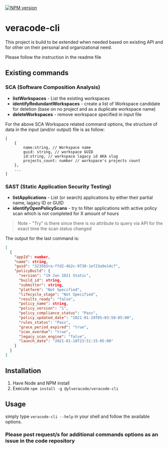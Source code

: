 [![NPM version](https://img.shields.io/npm/v/@ylveracode/veracode-cli.svg)](https://www.npmjs.com/package/@ylveracode/veracode-cli)

# veracode-cli

This project is build to be extended when needed based on existing API and for other on their personal and organizational need.

Please follow the instruction in the readme file

## Existing commands
### SCA (Software Composition Analysis)
- __listWorkspaces__ - List the existing workspaces
- __identifyRedundantWorkspaces__ - create a list of Workspace candidate for deletion (base on no project and as a duplicate workspace name)
- __deleteWorkspaces__ - remove workspace specified in input file

For the above SCA Workspace related command options, the structure of data in the input (and/or output) file is as follow:
```
[
    {
        name:string, // Workspace name
        guid: string, // workspace GUID
        id:string, // workspace lagacy id AKA slug
        projects_count: number // workspace's projects count
    },
    ...
]
```

### SAST (Static Application Security Testing)
- __listApplications__ - List (or search) applications by either their partial name, lagacy ID or GUID
- __identifyOpenPolicyScans__ - try to filter applications with active policy scan which is not completed for X amount of hours
> Note - "Try" is there since there is no attribute to query via API for the exact time the scan status changed

The output for the last command is:
```json
[
  {
    "appId": number,
    "name": string,
    "guid": "3235b5ra-ffd2-4b2c-9730-1ef23a9e14c7",
    "policyBuild": {
      "version": "19 Jan 2021 Static",
      "build_id": string,
      "submitter": string,
      "platform": "Not Specified",
      "lifecycle_stage": "Not Specified",
      "results_ready": "false",
      "policy_name": string,
      "policy_version": "1",
      "policy_compliance_status": "Pass",
      "policy_updated_date": "2021-01-19T05:03:50-05:00",
      "rules_status": "Pass",
      "grace_period_expired": "true",
      "scan_overdue": "true",
      "legacy_scan_engine": "false",
      "launch_date": "2021-01-18T23:51:15-05:00"
    }
  }
]
```

## Installation

1. Have Node and NPM install
2. Execute `npm install -g @ylveracode/veracode-cli`

## Usage
simply type `veracode-cli --help` in your shell and follow the available options.

    
          

### Please post request/s for additional commands options as an issue in the code repository
